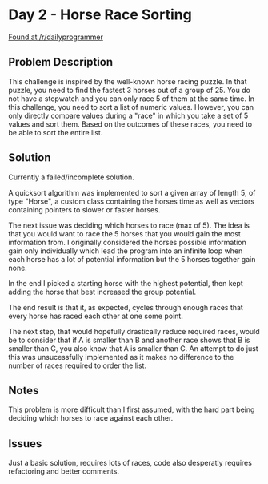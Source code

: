 # Day 2 - Horse Race Sorting
[Found at /r/dailyprogrammer](https://www.reddit.com/r/dailyprogrammer/comments/5j6ggm/20161219_challenge_296_easy_the_twelve_days_of/)

## Problem Description
This challenge is inspired by the well-known horse racing puzzle. In that puzzle, you need to find the fastest 3 horses out of a group of 25. You do not have a stopwatch and you can only race 5 of them at the same time. In this challenge, you need to sort a list of numeric values. However, you can only directly compare values during a "race" in which you take a set of 5 values and sort them. Based on the outcomes of these races, you need to be able to sort the entire list.

## Solution
Currently a failed/incomplete solution.

A quicksort algorithm was implemented to sort a given array of length 5, of type "Horse", a custom class containing the horses time as well as vectors containing pointers to slower or faster horses.

The next issue was deciding which horses to race (max of 5). The idea is that you would want to race the 5 horses that you would gain the most information from. I originally considered the horses possible information gain only individually which lead the program into an infinite loop when each horse has a lot of potential information but the 5 horses together gain none.

In the end I picked a starting horse with the highest potential, then kept adding the horse that best increased the group potential.

The end result is that it, as expected, cycles through enough races that every horse has raced each other at one some point.

The next step, that would hopefully drastically reduce required races, would be to consider that if A is smaller than B and another race shows that B is smaller than C, you also know that A is smaller than C. An attempt to do just this was unsucessfully implemented as it makes no difference to the number of races required to order the list.

## Notes
This problem is more difficult than I first assumed, with the hard part being deciding which horses to race against each other.

## Issues
Just a basic solution, requires lots of races, code also desperatly requires refactoring and better comments.
